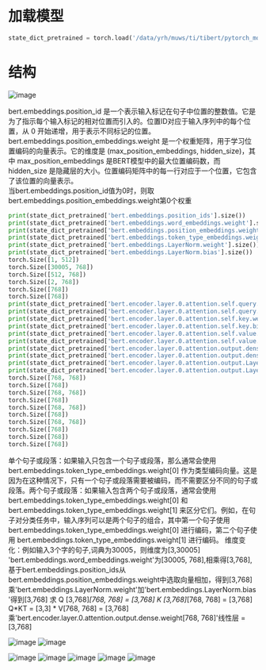 # 加载模型
```python
state_dict_pretrained = torch.load('/data/yrh/muws/ti/tibert/pytorch_model.bin',map_location='cuda:0')
```
# 结构
![image](https://github.com/YRH0/YRH-Planet/assets/74707759/bb7cfe07-042e-472e-bbed-de71270d24ba)

bert.embeddings.position_id 是一个表示输入标记在句子中位置的整数值。它是为了指示每个输入标记的相对位置而引入的。位置ID对应于输入序列中的每个位置，从 0 开始递增，用于表示不同标记的位置。  
bert.embeddings.position_embeddings.weight 是一个权重矩阵，用于学习位置编码的向量表示。它的维度是 (max_position_embeddings, hidden_size)，其中 max_position_embeddings 是BERT模型中的最大位置编码数，而 hidden_size 是隐藏层的大小。位置编码矩阵中的每一行对应于一个位置，它包含了该位置的向量表示。  
当bert.embeddings.position_id值为0时，则取bert.embeddings.position_embeddings.weight第0个权重
```python
print(state_dict_pretrained['bert.embeddings.position_ids'].size())  
print(state_dict_pretrained['bert.embeddings.word_embeddings.weight'].size())  
print(state_dict_pretrained['bert.embeddings.position_embeddings.weight'].size())  
print(state_dict_pretrained['bert.embeddings.token_type_embeddings.weight'].size())  
print(state_dict_pretrained['bert.embeddings.LayerNorm.weight'].size())  
print(state_dict_pretrained['bert.embeddings.LayerNorm.bias'].size())  
torch.Size([1, 512])  
torch.Size([30005, 768])  
torch.Size([512, 768])  
torch.Size([2, 768])  
torch.Size([768])  
torch.Size([768])
print(state_dict_pretrained['bert.encoder.layer.0.attention.self.query.weight'].size())
print(state_dict_pretrained['bert.encoder.layer.0.attention.self.query.bias'].size())
print(state_dict_pretrained['bert.encoder.layer.0.attention.self.key.weight'].size())
print(state_dict_pretrained['bert.encoder.layer.0.attention.self.key.bias'].size())
print(state_dict_pretrained['bert.encoder.layer.0.attention.self.value.weight'].size())
print(state_dict_pretrained['bert.encoder.layer.0.attention.self.value.bias'].size())
print(state_dict_pretrained['bert.encoder.layer.0.attention.output.dense.weight'].size())
print(state_dict_pretrained['bert.encoder.layer.0.attention.output.dense.bias'].size())
print(state_dict_pretrained['bert.encoder.layer.0.attention.output.LayerNorm.weight'].size())
print(state_dict_pretrained['bert.encoder.layer.0.attention.output.LayerNorm.bias'].size())
torch.Size([768, 768])
torch.Size([768])
torch.Size([768, 768])
torch.Size([768])
torch.Size([768, 768])
torch.Size([768])
torch.Size([768, 768])
torch.Size([768])
torch.Size([768])
torch.Size([768])
```

单个句子或段落：如果输入只包含一个句子或段落，那么通常会使用 bert.embeddings.token_type_embeddings.weight[0] 作为类型编码向量。这是因为在这种情况下，只有一个句子或段落需要被编码，而不需要区分不同的句子或段落。两个句子或段落：如果输入包含两个句子或段落，通常会使用 bert.embeddings.token_type_embeddings.weight[0] 和 bert.embeddings.token_type_embeddings.weight[1] 来区分它们。例如，在句子对分类任务中，输入序列可以是两个句子的组合，其中第一个句子使用 bert.embeddings.token_type_embeddings.weight[0] 进行编码，第二个句子使用 bert.embeddings.token_type_embeddings.weight[1] 进行编码。
维度变化：例如输入3个字的句子,词典为30005，则维度为[3,30005] 'bert.embeddings.word_embeddings.weight'为[30005, 768],相乘得[3,768],基于bert.embeddings.position_ids从bert.embeddings.position_embeddings.weight中选取向量相加，得到[3,768] 乘'bert.embeddings.LayerNorm.weight'加'bert.embeddings.LayerNorm.bias'得到[3,768]
求 Q [3,768]*[768, 768] = [3,768] K [3,768]*[768, 768] = [3,768] Q*KT = [3,3] * V[768, 768] = [3,768] 乘'bert.encoder.layer.0.attention.output.dense.weight[768, 768]'线性层 = [3,768]

 
![image](https://github.com/YRH0/YRH-Planet/assets/74707759/df00505a-f3bb-4ef4-863d-83665718a485)
![image](https://github.com/YRH0/YRH-Planet/assets/74707759/fc0750ff-85a8-4599-bce3-5e800b097e9a)




![image](https://github.com/YRH0/YRH-Planet/assets/74707759/25a19691-f11e-46a6-9581-99caf328fed3)
![image](https://github.com/YRH0/YRH-Planet/assets/74707759/a74fd0be-e2e5-45e3-8b89-622db2d2e7cd)
![image](https://github.com/YRH0/YRH-Planet/assets/74707759/043f1ddd-9444-4e4d-b8eb-c7bc914a5cc0)
![image](https://github.com/YRH0/YRH-Planet/assets/74707759/cf51b12b-9e4d-43ea-bf19-38a6c5acca07)
![image](https://github.com/YRH0/YRH-Planet/assets/74707759/3a960401-fe97-41f1-9da8-da714c370830)




